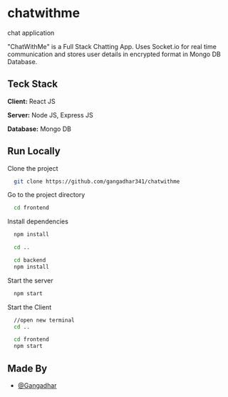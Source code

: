 # chatwithme
chat application

"ChatWithMe" is a Full Stack Chatting App. Uses Socket.io for real time communication and stores user details in encrypted format in Mongo DB Database.

## Teck Stack
**Client:** React JS

**Server:** Node JS, Express JS

**Database:** Mongo DB

## Run Locally

Clone the project

```bash
  git clone https://github.com/gangadhar341/chatwithme
```
Go to the project directory

```bash
  cd frontend
```

Install dependencies

```bash
  npm install
```
```bash
  cd ..
```
```bash
  cd backend
  npm install
```
Start the server

```bash
  npm start
```
Start the Client

```bash
  //open new terminal
  cd ..
```
```bash
  cd frontend
  npm start
```

## Made By

- [@Gangadhar](https://github.com/gangadhar341)
